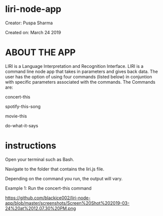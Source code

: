 # liri-node-app
Creator: Puspa Sharma

Created on: March 24 2019

# ABOUT THE APP
LIRI is a Language Interpretation and Recognition Interface. LIRI is a command line node app that takes in parameters and gives back data. The user has the option of using four commands (listed below) in conjuntion with specific parameters associated with the commands. The Commands are:

concert-this

spotify-this-song

movie-this

do-what-it-says


# instructions
Open your terminal such as Bash.

Navigate to the folder that contains the liri.js file.

Depending on the command you run, the output will vary.

Example 1: Run the concert-this command

 https://github.com/blackice002/liri-node-app/blob/master/screenshots/Screen%20Shot%202019-03-24%20at%2012.07.30%20PM.png
